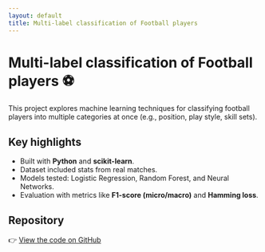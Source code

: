 ```yaml
---
layout: default
title: Multi-label classification of Football players
---
```


# Multi-label classification of Football players ⚽

This project explores machine learning techniques for classifying football players into multiple categories at once (e.g., position, play style, skill sets).

## Key highlights
- Built with **Python** and **scikit-learn**.
- Dataset included stats from real matches.
- Models tested: Logistic Regression, Random Forest, and Neural Networks.
- Evaluation with metrics like **F1-score (micro/macro)** and **Hamming loss**.

## Repository
👉 [View the code on GitHub](https://github.com/Sweet-Twixie/football-classification)  
